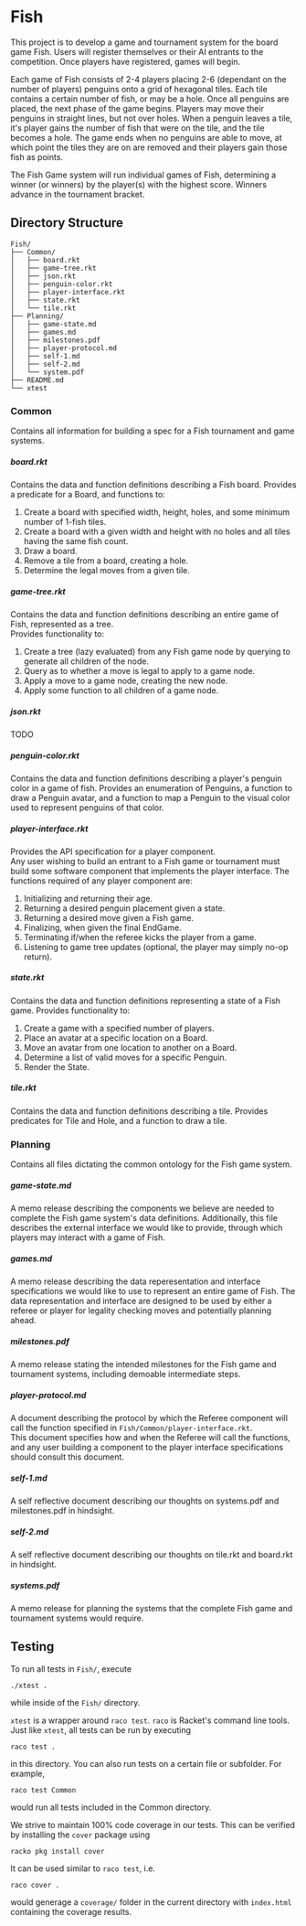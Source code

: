 # Fish
This project is to develop a game and tournament system for the board game Fish. Users will register themselves or their AI entrants to the competition. Once players have registered, games will begin.

Each game of Fish consists of 2-4 players placing 2-6 (dependant on the number of players) penguins onto a grid of hexagonal tiles. Each tile contains a certain number of fish, or may be a hole. Once all penguins are placed, the next phase of the game begins. Players may move their penguins in straight lines, but not over holes. When a penguin leaves a tile, it's player gains the number of fish that were on the tile, and the tile becomes a hole. The game ends when no penguins are able to move, at which point the tiles they are on are removed and their players gain those fish as points.

The Fish Game system will run individual games of Fish, determining a winner (or winners) by the player(s) with the highest score. Winners advance in the tournament bracket.

## Directory Structure
```
Fish/
├── Common/
│   ├── board.rkt
│   ├── game-tree.rkt
│   ├── json.rkt
│   ├── penguin-color.rkt
│   ├── player-interface.rkt
│   ├── state.rkt
│   └── tile.rkt
├── Planning/
│   ├── game-state.md
│   ├── games.md
│   ├── milestones.pdf
│   ├── player-protocol.md
│   ├── self-1.md
│   ├── self-2.md
│   └── system.pdf
├── README.md
└── xtest
```

### Common
Contains all information for building a spec for a Fish tournament and game systems.

##### board.rkt
Contains the data and function definitions describing a Fish board.
Provides a predicate for a Board, and functions to:
 1. Create a board with specified width, height, holes, and some minimum number of 1-fish tiles.
 2. Create a board with a given width and height with no holes and all tiles having the same fish count.
 3. Draw a board.
 4. Remove a tile from a board, creating a hole.
 5. Determine the legal moves from a given tile.

##### game-tree.rkt
Contains the data and function definitions describing an entire game of Fish, represented as a tree.  
Provides functionality to:
 1. Create a tree (lazy evaluated) from any Fish game node by querying to generate all children of the node.
 2. Query as to whether a move is legal to apply to a game node.
 3. Apply a move to a game node, creating the new node.
 4. Apply some function to all children of a game node.

##### json.rkt
TODO

##### penguin-color.rkt
Contains the data and function definitions describing a player's penguin color in a game of fish.
Provides an enumeration of Penguins, a function to draw a Penguin avatar, and a function to map a Penguin to the visual color used to represent penguins of that color.
 
##### player-interface.rkt
Provides the API specification for a player component.  
Any user wishing to build an entrant to a Fish game or tournament must build some software component that implements the player interface.
The functions required of any player component are:
 1. Initializing and returning their age.
 2. Returning a desired penguin placement given a state.
 3. Returning a desired move given a Fish game.
 4. Finalizing, when given the final EndGame.
 5. Terminating if/when the referee kicks the player from a game.
 6. Listening to game tree updates (optional, the player may simply no-op return).

##### state.rkt
Contains the data and function definitions representing a state of a Fish game.
Provides functionality to:
 1. Create a game with a specified number of players.
 2. Place an avatar at a specific location on a Board.
 3. Move an avatar from one location to another on a Board.
 4. Determine a list of valid moves for a specific Penguin.
 5. Render the State.

##### tile.rkt
Contains the data and function definitions describing a tile.
Provides predicates for Tile and Hole, and a function to draw a tile.

### Planning
Contains all files dictating the common ontology for the Fish game system.

##### game-state.md
A memo release describing the components we believe are needed to complete the Fish game system's data definitions. Additionally, this file describes the external interface we would like to provide, through which players may interact with a game of Fish.

##### games.md
A memo release describing the data reperesentation and interface specifications we would like to use to represent an entire game of Fish. The data representation and interface are designed to be used by either a referee or player for legality checking moves and potentially planning ahead.

##### milestones.pdf
A memo release stating the intended milestones for the Fish game and tournament systems, including demoable intermediate steps.

##### player-protocol.md
A document describing the protocol by which the Referee component will call the function specified in `Fish/Common/player-interface.rkt`.  
This document specifies how and when the Referee will call the functions, and any user building a component to the player interface specifications should consult this document.

##### self-1.md
A self reflective document describing our thoughts on systems.pdf and milestones.pdf in hindsight.

##### self-2.md
A self reflective document describing our thoughts on tile.rkt and board.rkt in hindsight.

##### systems.pdf
A memo release for planning the systems that the complete Fish game and tournament systems would require.

## Testing
To run all tests in `Fish/`, execute
```
./xtest .
```
while inside of the `Fish/` directory.

`xtest` is a wrapper around `raco test`. `raco` is Racket's command line tools. Just like `xtest`, all tests can be run by executing
```
raco test .
```
in this directory. You can also run tests on a certain file or subfolder. For example,
```
raco test Common
```
would run all tests included in the Common directory.

We strive to maintain 100% code coverage in our tests. This can be verified by installing the `cover` package using
```
racko pkg install cover
```
It can be used similar to `raco test`, i.e.
```
raco cover .
```
would generage a `coverage/` folder in the current directory with `index.html` containing the coverage results.

